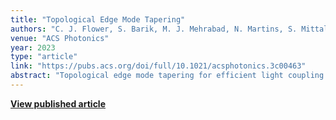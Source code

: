 ```yaml
---
title: "Topological Edge Mode Tapering"
authors: "C. J. Flower, S. Barik, M. J. Mehrabad, N. Martins, S. Mittal, M. Hafezi"
venue: "ACS Photonics"
year: 2023
type: "article"
link: "https://pubs.acs.org/doi/full/10.1021/acsphotonics.3c00463"
abstract: "Topological edge mode tapering for efficient light coupling in photonic systems."
---
```


**[View published article](https://pubs.acs.org/doi/full/10.1021/acsphotonics.3c00463)**
